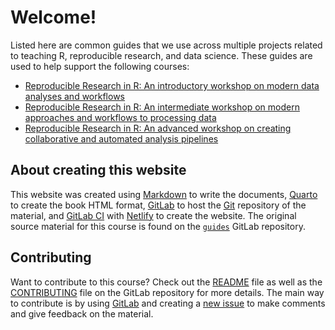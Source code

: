 # Welcome!

Listed here are common guides that we use across multiple projects
related to teaching R, reproducible research, and data science. These
guides are used to help support the following courses:

-   [Reproducible Research in R: An introductory workshop on modern data
    analyses and workflows](https://r-cubed.rostools.org/)
-   [Reproducible Research in R: An intermediate workshop on modern
    approaches and workflows to processing
    data](https://r-cubed-intermediate.rostools.org/)
-   [Reproducible Research in R: An advanced workshop on creating
    collaborative and automated analysis
    pipelines](https://r-cubed-advanced.rostools.org/)

## About creating this website

This website was created using
[Markdown](https://quarto.org/docs/authoring/markdown-basics.html) to
write the documents, [Quarto](https://quarto.org) to create the book
HTML format, [GitLab](https://gitlab.com/) to host the
[Git](https://git-scm.com/) repository of the material, and [GitLab
CI](https://docs.gitlab.com/ee/ci/) with
[Netlify](https://www.netlify.com/) to create the website. The original
source material for this course is found on the
[`guides`](https://gitlab.com/rostools/guides) GitLab repository.

## Contributing

Want to contribute to this course? Check out the
[README](https://gitlab.com/rostools/guides/-/blob/main/README.md) file
as well as the
[CONTRIBUTING](https://gitlab.com/rostools/guides/-/blob/main/CONTRIBUTING.md)
file on the GitLab repository for more details. The main way to
contribute is by using [GitLab](https://gitlab.com/) and creating a [new
issue](https://gitlab.com/rostools/r-cubed/-/issues/new) to make
comments and give feedback on the material.

